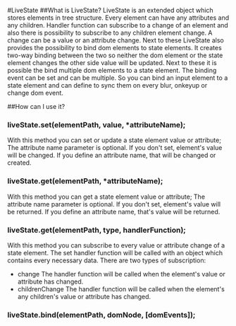 #LiveState
##What is LiveState?
LiveState is an extended object which stores elements in tree structure. Every element can have any attributes and
any children. Handler function can subscribe to a change of an element and also there is possibility to subscribe to
any children element change. A change can be a value or an attribute change.
Next to these LiveState also provides the possibility to bind dom elements to state elements. It creates two-way binding
between the two so neither the dom element or the state element changes the other side value will be updated. Next to
these it is possible the bind multiple dom elements to a state element. The binding event can be set and can be multiple.
So you can bind an input element to a state element and can define to sync them on every blur, onkeyup or change dom event.

##How can I use it?
### liveState.set(elementPath, value, *attributeName);
With this method you can set or update a state element value or attribute; The attribute name parameter is optional.
If you don't set, element's value will be changed. If you define an attribute name, that will be changed or created.

### liveState.get(elementPath, *attributeName);
With this method you can get a state element value or attribute; The attribute name parameter is optional.
If you don't set, element's value will be returned. If you define an attribute name, that's value will be returned.

### liveState.get(elementPath, type, handlerFunction);
With this method you can subscribe to every value or attribute change of a state element. The set handler function will
be called with an object which contains every necessary data.
There are two types of subscription:
- change
The handler function will be called when the element's value or attribute has changed.
- childrenChange
The handler function will be called when the element's any children's value or attribute has changed.

### liveState.bind(elementPath, domNode, [domEvents]);